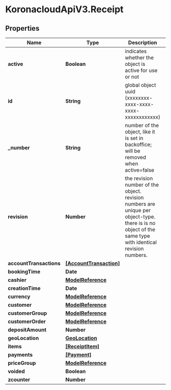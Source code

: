 # KoronacloudApiV3.Receipt

## Properties
Name | Type | Description | Notes
------------ | ------------- | ------------- | -------------
**active** | **Boolean** | indicates whether the object is active for use or not | [optional] 
**id** | **String** | global object uuid (xxxxxxxx-xxxx-xxxx-xxxx-xxxxxxxxxxxx) | [optional] 
**_number** | **String** | number of the object, like it is set in backoffice; will be removed when active&#x3D;false | [optional] 
**revision** | **Number** | the revision number of the object. revision numbers are unique per object-type. there is is no object of the same type with identical revision numbers. | [optional] 
**accountTransactions** | [**[AccountTransaction]**](AccountTransaction.md) |  | [optional] 
**bookingTime** | **Date** |  | [optional] 
**cashier** | [**ModelReference**](ModelReference.md) |  | [optional] 
**creationTime** | **Date** |  | [optional] 
**currency** | [**ModelReference**](ModelReference.md) |  | [optional] 
**customer** | [**ModelReference**](ModelReference.md) |  | [optional] 
**customerGroup** | [**ModelReference**](ModelReference.md) |  | [optional] 
**customerOrder** | [**ModelReference**](ModelReference.md) |  | [optional] 
**depositAmount** | **Number** |  | [optional] 
**geoLocation** | [**GeoLocation**](GeoLocation.md) |  | [optional] 
**items** | [**[ReceiptItem]**](ReceiptItem.md) |  | [optional] 
**payments** | [**[Payment]**](Payment.md) |  | [optional] 
**priceGroup** | [**ModelReference**](ModelReference.md) |  | [optional] 
**voided** | **Boolean** |  | [optional] 
**zcounter** | **Number** |  | [optional] 


